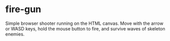 # fire-gun

Simple browser shooter running on the HTML canvas. Move with the arrow or
WASD keys, hold the mouse button to fire, and survive waves of skeleton
enemies.
